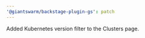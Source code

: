 ```yaml
---
'@giantswarm/backstage-plugin-gs': patch
---
```


Added Kubernetes version filter to the Clusters page.
